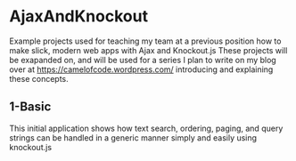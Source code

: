 # AjaxAndKnockout
Example projects used for teaching my team at a previous position how to make slick, modern web apps with Ajax and Knockout.js
These projects will be exapanded on, and will be used for a series I plan to write on my blog over at https://camelofcode.wordpress.com/ introducing and explaining these concepts.

## 1-Basic
This initial application shows how text search, ordering, paging, and query strings can be handled in a generic manner simply and easily using knockout.js

